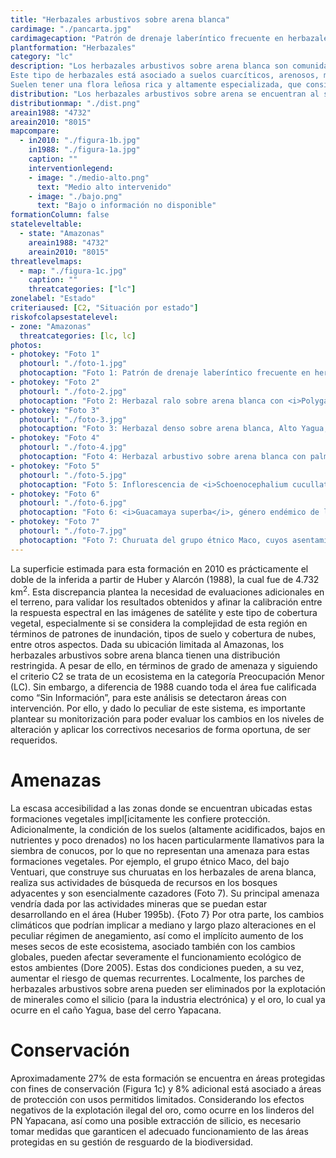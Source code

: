 ```yaml
---
title: "Herbazales arbustivos sobre arena blanca"
cardimage: "./pancarta.jpg"
cardimagecaption: "Patrón de drenaje laberíntico frecuente en herbazales sobre arena blanca, Alto Yagua, estado Amazonas. <i>Otto Huber</i>"
plantformation: "Herbazales"
category: "lc"
description: "Los herbazales arbustivos sobre arena blanca son comunidades vegetales herbáceas y arbustivas particulares del Amazonas, que crecen sobre arenas cuarzosas blancas y están dominadas por hierbas de hoja ancha (Huber 1995c). Se encuentran en ambientes macrotérmicos (> 24°C) y de alta pluviosidad (> 1.400 mm).<br><br>
Este tipo de herbazales está asociado a suelos cuarcíticos, arenosos, muy ácidos, profundos y pobres en nutrientes, que con frecuencia permanecen anegados por limitaciones en el drenaje (Foto 1) (Riina & Huber 2003). La cobertura vegetal es extremadamente variable, cambiando de penachos aislados de hierbas bajas (Foto 2) a densos prados de un metro o más de alto (Foto 3, Foto 4). En la mayoría de los casos, el género <i>Schoenocephalium</i> (Rapateaceae) conforma el principal componente herbáceo. <i>S. cucullatum</i> está más generalizada en el centro del estado Amazonas (Foto 5), mientras que <i>S. teretifolium</i> predomina en los prados del Guainia y bajo Casiquiare. Otros miembros de Rapateaceae frecuentemente encontrados en estos prados son los géneros <i>Monotrema</i> y <i>Cephalostemon</i>, así como la especie endémica <i>Guacamaya superba</i> (Foto 6) que crece con muchas otras plantas de las familias Xyridaceae (<i>Xyris, Abolboda</i>), Eriocaulaceae (<i>Syngonanthus, Paepalanthus, Eriocaulon</i>) y Cyperaceae (<i>Bulbostylis, Rhynchospora, Lagenocarpus</i>). Las gramíneas son escasas, representadas principalmente por algunas especies de <i>Panicum</i> y <i>Axonopus</i> y el bambusoide <i>Steyermarkochloa angustifolia</i> (Huber 1995c, Riina & Huber 2003).<br><br>
Suelen tener una flora leñosa rica y altamente especializada, que consiste principalmente de arbustos bajos y subarbustos (frútices), entre cuyas especies hay numerosos endemismos (Foto 1) (Huber 1995c)."
distribution: "Los herbazales arbustivos sobre arena se encuentran al sur de Venezuela y se ubican principalmente a lo largo del medio y bajo Ventuari, el bajo Casiquiare y los ríos Atabapo y Guainía, en Amazonas (Figura 1 y Tabla 1). Ocupan una extensión aproximada de 8.083 km<sup>2</sup>, que representan 0,9% de la superficie de Venezuela. Desde el punto de vista de los paisajes vegetales, se encuentran esencialmente en la penillanura de los ríos Ventuari y Casiquiare. Por ser una formación definida por condiciones edáficas, su distribución es fragmentada, así como otras del sur de Venezuela (Figura 1)."
distributionmap: "./dist.png"
areain1988: "4732"
areain2010: "8015"
mapcompare:
  - in2010: "./figura-1b.jpg"
    in1988: "./figura-1a.jpg"
    caption: ""
    interventionlegend:
    - image: "./medio-alto.png"
      text: "Medio alto intervenido"
    - image: "./bajo.png"
      text: "Bajo o información no disponible"
formationColumn: false
stateleveltable:
  - state: "Amazonas"
    areain1988: "4732"
    areain2010: "8015"
threatlevelmaps:
  - map: "./figura-1c.jpg"
    caption: ""
    threatcategories: ["lc"]
zonelabel: "Estado"
criteriaused: [C2, "Situación por estado"]
riskofcolapsestatelevel:
- zone: "Amazonas"
  threatcategories: [lc, lc]
photos:
- photokey: "Foto 1"
  photourl: "./foto-1.jpg"
  photocaption: "Foto 1: Patrón de drenaje laberíntico frecuente en herbazales sobre arena blanca, Alto Yagua, estado Amazonas. <i>Otto Huber</i>"
- photokey: "Foto 2"
  photourl: "./foto-2.jpg"
  photocaption: "Foto 2: Herbazal ralo sobre arena blanca con <i>Polygala</i> sp. (flores fucsia), <i>Xyris</i> sp. y <i>Rhynchospora</i> sp., Alto Yagua, estado Amazonas. <i>Otto Huber</i>"
- photokey: "Foto 3"
  photourl: "./foto-3.jpg"
  photocaption: "Foto 3: Herbazal denso sobre arena blanca, Alto Yagua, estado Amazonas. <i>Otto Huber</i>"
- photokey: "Foto 4"
  photourl: "./foto-4.jpg"
  photocaption: "Foto 4: Herbazal arbustivo sobre arena blanca con palma <i>Leopoldinia</i>, Ucata, río Orinoco, estado Amazonas. <i>Gustavo Romero</i>"
- photokey: "Foto 5"
  photourl: "./foto-5.jpg"
  photocaption: "Foto 5: Inflorescencia de <i>Schoenocephalium cucullatum</i>, especie más común de los herbazales de arena blanca, estado Amazonas. <i>Otto Huber</i>"
- photokey: "Foto 6"
  photourl: "./foto-6.jpg"
  photocaption: "Foto 6: <i>Guacamaya superba</i>, género endémico de las Rapateaceae en herbazales de arena blanca. <i>Otto Huber</i>"
- photokey: "Foto 7"
  photourl: "./foto-7.jpg"
  photocaption: "Foto 7: Churuata del grupo étnico Maco, cuyos asentamientos están en los herbazales. <i>Otto Huber</i>"
---
```

La superficie estimada para esta formación en 2010 es prácticamente el doble de la inferida a partir de Huber y Alarcón (1988), la cual fue de 4.732 km<sup>2</sup>. Esta discrepancia plantea la necesidad de evaluaciones adicionales en el terreno, para validar los resultados obtenidos y afinar la calibración entre la respuesta espectral en las imágenes de satélite y este tipo de cobertura vegetal, especialmente si se considera la complejidad de esta región en términos de patrones de inundación, tipos de suelo y cobertura de nubes, entre otros aspectos. Dada su ubicación limitada al Amazonas, los herbazales arbustivos sobre arena blanca tienen una distribución restringida. A pesar de ello, en términos de grado de amenaza y siguiendo el criterio C2 se trata de un ecosistema en la categoría Preocupación Menor (LC). Sin embargo, a diferencia de 1988 cuando toda el área fue calificada como “Sin Información”, para este análisis se detectaron áreas con intervención. Por ello, y dado lo peculiar de este sistema, es importante plantear su monitorización para poder evaluar los cambios en los niveles de alteración y aplicar los correctivos necesarios de forma oportuna, de ser requeridos.

# Amenazas

La escasa accesibilidad a las zonas donde se encuentran ubicadas estas formaciones vegetales impl[icitamente les confiere protección. Adicionalmente, la condición de los suelos (altamente acidificados, bajos en nutrientes y poco drenados) no los hacen particularmente llamativos para la siembra de conucos, por lo que no representan una amenaza para estas formaciones vegetales. Por ejemplo, el grupo étnico Maco, del bajo Ventuari, que construye sus churuatas en los herbazales de arena blanca, realiza sus actividades de búsqueda de recursos en los bosques adyacentes y son esencialmente cazadores (Foto 7). Su principal amenaza vendría dada por las actividades mineras que se puedan estar desarrollando en el área (Huber 1995b).
{Foto 7}
Por otra parte, los cambios climáticos que podrían implicar a mediano y largo plazo alteraciones en el peculiar régimen de anegamiento, así como el implícito aumento de los meses secos de este ecosistema, asociado también con los cambios globales, pueden afectar severamente el funcionamiento ecológico de estos ambientes (Dore 2005). Estas dos condiciones pueden, a su vez, aumentar el riesgo de quemas recurrentes. Localmente, los parches de herbazales arbustivos sobre arena pueden ser eliminados por la explotación de minerales como el silicio (para la industria electrónica) y el oro, lo cual ya ocurre en el caño Yagua, base del cerro Yapacana.

# Conservación

Aproximadamente 27% de esta formación se encuentra en áreas protegidas con fines de conservación (Figura 1c) y 8% adicional está asociado a áreas de protección con usos permitidos limitados. Considerando los efectos negativos de la explotación ilegal del oro, como ocurre en los linderos del PN Yapacana, así como una posible extracción de silicio, es necesario tomar medidas que garanticen el adecuado funcionamiento de las áreas protegidas en su gestión de resguardo de la biodiversidad.
